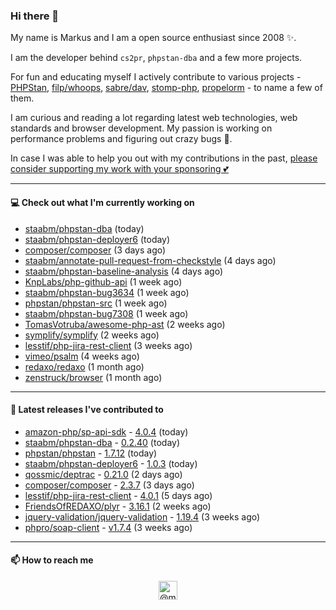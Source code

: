 ### Hi there 👋



My name is Markus and I am a open source enthusiast since 2008 ✨.

I am the developer behind `cs2pr`, `phpstan-dba` and a few more projects.

For fun and educating myself I actively contribute to various projects - [PHPStan](https://github.com/phpstan/phpstan-src), [filp/whoops](https://github.com/filp/whoops), [sabre/dav](https://github.com/sabre-io/dav), [stomp-php](https://github.com/stomp-php/stomp-php), [propelorm](https://github.com/propelorm) - to name a few of them.

I am curious and reading a lot regarding latest web technologies, web standards and browser development. My passion is working on performance problems and figuring out crazy bugs 🐜.

In case I was able to help you out with my contributions in the past, [please consider supporting my work with your sponsoring 💕](https://github.com/sponsors/staabm)


---

#### 💻 Check out what I'm currently working on

- [staabm/phpstan-dba](https://github.com/staabm/phpstan-dba) (today)
- [staabm/phpstan-deployer6](https://github.com/staabm/phpstan-deployer6) (today)
- [composer/composer](https://github.com/composer/composer) (3 days ago)
- [staabm/annotate-pull-request-from-checkstyle](https://github.com/staabm/annotate-pull-request-from-checkstyle) (4 days ago)
- [staabm/phpstan-baseline-analysis](https://github.com/staabm/phpstan-baseline-analysis) (4 days ago)
- [KnpLabs/php-github-api](https://github.com/KnpLabs/php-github-api) (1 week ago)
- [staabm/phpstan-bug3634](https://github.com/staabm/phpstan-bug3634) (1 week ago)
- [phpstan/phpstan-src](https://github.com/phpstan/phpstan-src) (1 week ago)
- [staabm/phpstan-bug7308](https://github.com/staabm/phpstan-bug7308) (1 week ago)
- [TomasVotruba/awesome-php-ast](https://github.com/TomasVotruba/awesome-php-ast) (2 weeks ago)
- [symplify/symplify](https://github.com/symplify/symplify) (2 weeks ago)
- [lesstif/php-jira-rest-client](https://github.com/lesstif/php-jira-rest-client) (3 weeks ago)
- [vimeo/psalm](https://github.com/vimeo/psalm) (4 weeks ago)
- [redaxo/redaxo](https://github.com/redaxo/redaxo) (1 month ago)
- [zenstruck/browser](https://github.com/zenstruck/browser) (1 month ago)

---

#### 🔭 Latest releases I've contributed to

- [amazon-php/sp-api-sdk](https://github.com/amazon-php/sp-api-sdk) - [4.0.4](https://github.com/amazon-php/sp-api-sdk/releases/tag/4.0.4) (today)
- [staabm/phpstan-dba](https://github.com/staabm/phpstan-dba) - [0.2.40](https://github.com/staabm/phpstan-dba/releases/tag/0.2.40) (today)
- [phpstan/phpstan](https://github.com/phpstan/phpstan) - [1.7.12](https://github.com/phpstan/phpstan/releases/tag/1.7.12) (today)
- [staabm/phpstan-deployer6](https://github.com/staabm/phpstan-deployer6) - [1.0.3](https://github.com/staabm/phpstan-deployer6/releases/tag/1.0.3) (today)
- [qossmic/deptrac](https://github.com/qossmic/deptrac) - [0.21.0](https://github.com/qossmic/deptrac/releases/tag/0.21.0) (2 days ago)
- [composer/composer](https://github.com/composer/composer) - [2.3.7](https://github.com/composer/composer/releases/tag/2.3.7) (3 days ago)
- [lesstif/php-jira-rest-client](https://github.com/lesstif/php-jira-rest-client) - [4.0.1](https://github.com/lesstif/php-jira-rest-client/releases/tag/4.0.1) (5 days ago)
- [FriendsOfREDAXO/plyr](https://github.com/FriendsOfREDAXO/plyr) - [3.16.1](https://github.com/FriendsOfREDAXO/plyr/releases/tag/3.16.1) (2 weeks ago)
- [jquery-validation/jquery-validation](https://github.com/jquery-validation/jquery-validation) - [1.19.4](https://github.com/jquery-validation/jquery-validation/releases/tag/1.19.4) (3 weeks ago)
- [phpro/soap-client](https://github.com/phpro/soap-client) - [v1.7.4](https://github.com/phpro/soap-client/releases/tag/v1.7.4) (3 weeks ago)

---

#### 📫 How to reach me

<p align="center">
<a href="https://twitter.com/@markusstaab" target="blank"><img align="center" src="https://cdn.jsdelivr.net/npm/simple-icons@3.0.1/icons/twitter.svg" alt="@markusstaab" height="30" width="30" /></a>
</p>
